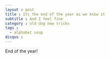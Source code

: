 ```yaml
---
layout : post
title : Its the end of the year as we know it
subtitle : And I feel fine
category : old dog new tricks
tags :
  - alphabet soup
disqus :
---
```


End of the year!